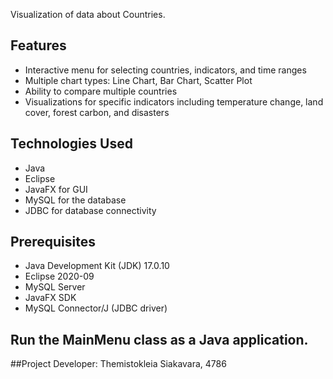 Visualization of data about Countries.
## Features
- Interactive menu for selecting countries, indicators, and time ranges
- Multiple chart types: Line Chart, Bar Chart, Scatter Plot
- Ability to compare multiple countries
- Visualizations for specific indicators including temperature change, land cover, forest carbon, and disasters

## Technologies Used
- Java
- Eclipse
- JavaFX for GUI
- MySQL for the database
- JDBC for database connectivity

## Prerequisites
- Java Development Kit (JDK) 17.0.10
- Eclipse 2020-09
- MySQL Server
- JavaFX SDK
- MySQL Connector/J (JDBC driver)

## Run the MainMenu class as a Java application.

##Project Developer: Themistokleia Siakavara, 4786
